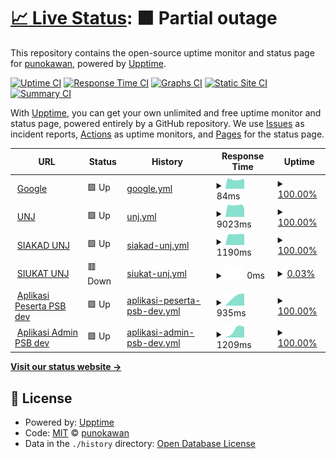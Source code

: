# [📈 Live Status](https://https://punokawan.github.io/uptime_server_unj): <!--live status--> **🟧 Partial outage**

This repository contains the open-source uptime monitor and status page for [punokawan](https://https://punokawan.github.io/uptime_server_unj/), powered by [Upptime](https://github.com/upptime/upptime).

[![Uptime CI](https://github.com/koj-co/upptime/workflows/Uptime%20CI/badge.svg)](https://github.com/koj-co/upptime/actions?query=workflow%3A%22Uptime+CI%22)
[![Response Time CI](https://github.com/koj-co/upptime/workflows/Response%20Time%20CI/badge.svg)](https://github.com/koj-co/upptime/actions?query=workflow%3A%22Response+Time+CI%22)
[![Graphs CI](https://github.com/koj-co/upptime/workflows/Graphs%20CI/badge.svg)](https://github.com/koj-co/upptime/actions?query=workflow%3A%22Graphs+CI%22)
[![Static Site CI](https://github.com/koj-co/upptime/workflows/Static%20Site%20CI/badge.svg)](https://github.com/koj-co/upptime/actions?query=workflow%3A%22Static+Site+CI%22)
[![Summary CI](https://github.com/koj-co/upptime/workflows/Summary%20CI/badge.svg)](https://github.com/koj-co/upptime/actions?query=workflow%3A%22Summary+CI%22)

With [Upptime](https://upptime.js.org), you can get your own unlimited and free uptime monitor and status page, powered entirely by a GitHub repository. We use [Issues](https://github.com/punokawan/upptime_server_unj/issues) as incident reports, [Actions](https://github.com/punokawan/upptime_server_unj/actions) as uptime monitors, and [Pages](https://https://punokawan.github.io/uptime_server_unj/) for the status page.

<!--start: status pages-->
<!-- This summary is generated by Upptime (https://github.com/upptime/upptime) -->
<!-- Do not edit this manually, your changes will be overwritten -->
<!-- prettier-ignore -->
| URL | Status | History | Response Time | Uptime |
| --- | ------ | ------- | ------------- | ------ |
| <img alt="" src="https://favicons.githubusercontent.com/www.google.com" height="13"> [Google](https://www.google.com) | 🟩 Up | [google.yml](https://github.com/punokawan/uptime_website_unj/commits/master/history/google.yml) | <details><summary><img alt="Response time graph" src="./graphs/google/response-time-week.png" height="20"> 84ms</summary><br><a href="https://punokawan.github.io/uptime_website_unj/history/google"><img alt="Response time 84" src="https://img.shields.io/endpoint?url=https%3A%2F%2Fraw.githubusercontent.com%2Fpunokawan%2Fuptime_website_unj%2Fmaster%2Fapi%2Fgoogle%2Fresponse-time.json"></a><br><a href="https://punokawan.github.io/uptime_website_unj/history/google"><img alt="24-hour response time 75" src="https://img.shields.io/endpoint?url=https%3A%2F%2Fraw.githubusercontent.com%2Fpunokawan%2Fuptime_website_unj%2Fmaster%2Fapi%2Fgoogle%2Fresponse-time-day.json"></a><br><a href="https://punokawan.github.io/uptime_website_unj/history/google"><img alt="7-day response time 84" src="https://img.shields.io/endpoint?url=https%3A%2F%2Fraw.githubusercontent.com%2Fpunokawan%2Fuptime_website_unj%2Fmaster%2Fapi%2Fgoogle%2Fresponse-time-week.json"></a><br><a href="https://punokawan.github.io/uptime_website_unj/history/google"><img alt="30-day response time 84" src="https://img.shields.io/endpoint?url=https%3A%2F%2Fraw.githubusercontent.com%2Fpunokawan%2Fuptime_website_unj%2Fmaster%2Fapi%2Fgoogle%2Fresponse-time-month.json"></a><br><a href="https://punokawan.github.io/uptime_website_unj/history/google"><img alt="1-year response time 84" src="https://img.shields.io/endpoint?url=https%3A%2F%2Fraw.githubusercontent.com%2Fpunokawan%2Fuptime_website_unj%2Fmaster%2Fapi%2Fgoogle%2Fresponse-time-year.json"></a></details> | <details><summary><a href="https://punokawan.github.io/uptime_website_unj/history/google">100.00%</a></summary><a href="https://punokawan.github.io/uptime_website_unj/history/google"><img alt="All-time uptime 100.00%" src="https://img.shields.io/endpoint?url=https%3A%2F%2Fraw.githubusercontent.com%2Fpunokawan%2Fuptime_website_unj%2Fmaster%2Fapi%2Fgoogle%2Fuptime.json"></a><br><a href="https://punokawan.github.io/uptime_website_unj/history/google"><img alt="24-hour uptime 100.00%" src="https://img.shields.io/endpoint?url=https%3A%2F%2Fraw.githubusercontent.com%2Fpunokawan%2Fuptime_website_unj%2Fmaster%2Fapi%2Fgoogle%2Fuptime-day.json"></a><br><a href="https://punokawan.github.io/uptime_website_unj/history/google"><img alt="7-day uptime 100.00%" src="https://img.shields.io/endpoint?url=https%3A%2F%2Fraw.githubusercontent.com%2Fpunokawan%2Fuptime_website_unj%2Fmaster%2Fapi%2Fgoogle%2Fuptime-week.json"></a><br><a href="https://punokawan.github.io/uptime_website_unj/history/google"><img alt="30-day uptime 100.00%" src="https://img.shields.io/endpoint?url=https%3A%2F%2Fraw.githubusercontent.com%2Fpunokawan%2Fuptime_website_unj%2Fmaster%2Fapi%2Fgoogle%2Fuptime-month.json"></a><br><a href="https://punokawan.github.io/uptime_website_unj/history/google"><img alt="1-year uptime 100.00%" src="https://img.shields.io/endpoint?url=https%3A%2F%2Fraw.githubusercontent.com%2Fpunokawan%2Fuptime_website_unj%2Fmaster%2Fapi%2Fgoogle%2Fuptime-year.json"></a></details>
| <img alt="" src="https://favicons.githubusercontent.com/unj.ac.id" height="13"> [UNJ](http://unj.ac.id) | 🟩 Up | [unj.yml](https://github.com/punokawan/uptime_website_unj/commits/master/history/unj.yml) | <details><summary><img alt="Response time graph" src="./graphs/unj/response-time-week.png" height="20"> 9023ms</summary><br><a href="https://punokawan.github.io/uptime_website_unj/history/unj"><img alt="Response time 9023" src="https://img.shields.io/endpoint?url=https%3A%2F%2Fraw.githubusercontent.com%2Fpunokawan%2Fuptime_website_unj%2Fmaster%2Fapi%2Funj%2Fresponse-time.json"></a><br><a href="https://punokawan.github.io/uptime_website_unj/history/unj"><img alt="24-hour response time 6965" src="https://img.shields.io/endpoint?url=https%3A%2F%2Fraw.githubusercontent.com%2Fpunokawan%2Fuptime_website_unj%2Fmaster%2Fapi%2Funj%2Fresponse-time-day.json"></a><br><a href="https://punokawan.github.io/uptime_website_unj/history/unj"><img alt="7-day response time 9023" src="https://img.shields.io/endpoint?url=https%3A%2F%2Fraw.githubusercontent.com%2Fpunokawan%2Fuptime_website_unj%2Fmaster%2Fapi%2Funj%2Fresponse-time-week.json"></a><br><a href="https://punokawan.github.io/uptime_website_unj/history/unj"><img alt="30-day response time 9023" src="https://img.shields.io/endpoint?url=https%3A%2F%2Fraw.githubusercontent.com%2Fpunokawan%2Fuptime_website_unj%2Fmaster%2Fapi%2Funj%2Fresponse-time-month.json"></a><br><a href="https://punokawan.github.io/uptime_website_unj/history/unj"><img alt="1-year response time 9023" src="https://img.shields.io/endpoint?url=https%3A%2F%2Fraw.githubusercontent.com%2Fpunokawan%2Fuptime_website_unj%2Fmaster%2Fapi%2Funj%2Fresponse-time-year.json"></a></details> | <details><summary><a href="https://punokawan.github.io/uptime_website_unj/history/unj">100.00%</a></summary><a href="https://punokawan.github.io/uptime_website_unj/history/unj"><img alt="All-time uptime 100.00%" src="https://img.shields.io/endpoint?url=https%3A%2F%2Fraw.githubusercontent.com%2Fpunokawan%2Fuptime_website_unj%2Fmaster%2Fapi%2Funj%2Fuptime.json"></a><br><a href="https://punokawan.github.io/uptime_website_unj/history/unj"><img alt="24-hour uptime 100.00%" src="https://img.shields.io/endpoint?url=https%3A%2F%2Fraw.githubusercontent.com%2Fpunokawan%2Fuptime_website_unj%2Fmaster%2Fapi%2Funj%2Fuptime-day.json"></a><br><a href="https://punokawan.github.io/uptime_website_unj/history/unj"><img alt="7-day uptime 100.00%" src="https://img.shields.io/endpoint?url=https%3A%2F%2Fraw.githubusercontent.com%2Fpunokawan%2Fuptime_website_unj%2Fmaster%2Fapi%2Funj%2Fuptime-week.json"></a><br><a href="https://punokawan.github.io/uptime_website_unj/history/unj"><img alt="30-day uptime 100.00%" src="https://img.shields.io/endpoint?url=https%3A%2F%2Fraw.githubusercontent.com%2Fpunokawan%2Fuptime_website_unj%2Fmaster%2Fapi%2Funj%2Fuptime-month.json"></a><br><a href="https://punokawan.github.io/uptime_website_unj/history/unj"><img alt="1-year uptime 100.00%" src="https://img.shields.io/endpoint?url=https%3A%2F%2Fraw.githubusercontent.com%2Fpunokawan%2Fuptime_website_unj%2Fmaster%2Fapi%2Funj%2Fuptime-year.json"></a></details>
| <img alt="" src="https://favicons.githubusercontent.com/siakad.unj.ac.id" height="13"> [SIAKAD UNJ](http://siakad.unj.ac.id) | 🟩 Up | [siakad-unj.yml](https://github.com/punokawan/uptime_website_unj/commits/master/history/siakad-unj.yml) | <details><summary><img alt="Response time graph" src="./graphs/siakad-unj/response-time-week.png" height="20"> 1190ms</summary><br><a href="https://punokawan.github.io/uptime_website_unj/history/siakad-unj"><img alt="Response time 1190" src="https://img.shields.io/endpoint?url=https%3A%2F%2Fraw.githubusercontent.com%2Fpunokawan%2Fuptime_website_unj%2Fmaster%2Fapi%2Fsiakad-unj%2Fresponse-time.json"></a><br><a href="https://punokawan.github.io/uptime_website_unj/history/siakad-unj"><img alt="24-hour response time 1183" src="https://img.shields.io/endpoint?url=https%3A%2F%2Fraw.githubusercontent.com%2Fpunokawan%2Fuptime_website_unj%2Fmaster%2Fapi%2Fsiakad-unj%2Fresponse-time-day.json"></a><br><a href="https://punokawan.github.io/uptime_website_unj/history/siakad-unj"><img alt="7-day response time 1190" src="https://img.shields.io/endpoint?url=https%3A%2F%2Fraw.githubusercontent.com%2Fpunokawan%2Fuptime_website_unj%2Fmaster%2Fapi%2Fsiakad-unj%2Fresponse-time-week.json"></a><br><a href="https://punokawan.github.io/uptime_website_unj/history/siakad-unj"><img alt="30-day response time 1190" src="https://img.shields.io/endpoint?url=https%3A%2F%2Fraw.githubusercontent.com%2Fpunokawan%2Fuptime_website_unj%2Fmaster%2Fapi%2Fsiakad-unj%2Fresponse-time-month.json"></a><br><a href="https://punokawan.github.io/uptime_website_unj/history/siakad-unj"><img alt="1-year response time 1190" src="https://img.shields.io/endpoint?url=https%3A%2F%2Fraw.githubusercontent.com%2Fpunokawan%2Fuptime_website_unj%2Fmaster%2Fapi%2Fsiakad-unj%2Fresponse-time-year.json"></a></details> | <details><summary><a href="https://punokawan.github.io/uptime_website_unj/history/siakad-unj">100.00%</a></summary><a href="https://punokawan.github.io/uptime_website_unj/history/siakad-unj"><img alt="All-time uptime 100.00%" src="https://img.shields.io/endpoint?url=https%3A%2F%2Fraw.githubusercontent.com%2Fpunokawan%2Fuptime_website_unj%2Fmaster%2Fapi%2Fsiakad-unj%2Fuptime.json"></a><br><a href="https://punokawan.github.io/uptime_website_unj/history/siakad-unj"><img alt="24-hour uptime 100.00%" src="https://img.shields.io/endpoint?url=https%3A%2F%2Fraw.githubusercontent.com%2Fpunokawan%2Fuptime_website_unj%2Fmaster%2Fapi%2Fsiakad-unj%2Fuptime-day.json"></a><br><a href="https://punokawan.github.io/uptime_website_unj/history/siakad-unj"><img alt="7-day uptime 100.00%" src="https://img.shields.io/endpoint?url=https%3A%2F%2Fraw.githubusercontent.com%2Fpunokawan%2Fuptime_website_unj%2Fmaster%2Fapi%2Fsiakad-unj%2Fuptime-week.json"></a><br><a href="https://punokawan.github.io/uptime_website_unj/history/siakad-unj"><img alt="30-day uptime 100.00%" src="https://img.shields.io/endpoint?url=https%3A%2F%2Fraw.githubusercontent.com%2Fpunokawan%2Fuptime_website_unj%2Fmaster%2Fapi%2Fsiakad-unj%2Fuptime-month.json"></a><br><a href="https://punokawan.github.io/uptime_website_unj/history/siakad-unj"><img alt="1-year uptime 100.00%" src="https://img.shields.io/endpoint?url=https%3A%2F%2Fraw.githubusercontent.com%2Fpunokawan%2Fuptime_website_unj%2Fmaster%2Fapi%2Fsiakad-unj%2Fuptime-year.json"></a></details>
| <img alt="" src="https://favicons.githubusercontent.com/siukat.unj.ac.id" height="13"> [SIUKAT UNJ](http://siukat.unj.ac.id) | 🟥 Down | [siukat-unj.yml](https://github.com/punokawan/uptime_website_unj/commits/master/history/siukat-unj.yml) | <details><summary><img alt="Response time graph" src="./graphs/siukat-unj/response-time-week.png" height="20"> 0ms</summary><br><a href="https://punokawan.github.io/uptime_website_unj/history/siukat-unj"><img alt="Response time 0" src="https://img.shields.io/endpoint?url=https%3A%2F%2Fraw.githubusercontent.com%2Fpunokawan%2Fuptime_website_unj%2Fmaster%2Fapi%2Fsiukat-unj%2Fresponse-time.json"></a><br><a href="https://punokawan.github.io/uptime_website_unj/history/siukat-unj"><img alt="24-hour response time 0" src="https://img.shields.io/endpoint?url=https%3A%2F%2Fraw.githubusercontent.com%2Fpunokawan%2Fuptime_website_unj%2Fmaster%2Fapi%2Fsiukat-unj%2Fresponse-time-day.json"></a><br><a href="https://punokawan.github.io/uptime_website_unj/history/siukat-unj"><img alt="7-day response time 0" src="https://img.shields.io/endpoint?url=https%3A%2F%2Fraw.githubusercontent.com%2Fpunokawan%2Fuptime_website_unj%2Fmaster%2Fapi%2Fsiukat-unj%2Fresponse-time-week.json"></a><br><a href="https://punokawan.github.io/uptime_website_unj/history/siukat-unj"><img alt="30-day response time 0" src="https://img.shields.io/endpoint?url=https%3A%2F%2Fraw.githubusercontent.com%2Fpunokawan%2Fuptime_website_unj%2Fmaster%2Fapi%2Fsiukat-unj%2Fresponse-time-month.json"></a><br><a href="https://punokawan.github.io/uptime_website_unj/history/siukat-unj"><img alt="1-year response time 0" src="https://img.shields.io/endpoint?url=https%3A%2F%2Fraw.githubusercontent.com%2Fpunokawan%2Fuptime_website_unj%2Fmaster%2Fapi%2Fsiukat-unj%2Fresponse-time-year.json"></a></details> | <details><summary><a href="https://punokawan.github.io/uptime_website_unj/history/siukat-unj">0.03%</a></summary><a href="https://punokawan.github.io/uptime_website_unj/history/siukat-unj"><img alt="All-time uptime 0.03%" src="https://img.shields.io/endpoint?url=https%3A%2F%2Fraw.githubusercontent.com%2Fpunokawan%2Fuptime_website_unj%2Fmaster%2Fapi%2Fsiukat-unj%2Fuptime.json"></a><br><a href="https://punokawan.github.io/uptime_website_unj/history/siukat-unj"><img alt="24-hour uptime 0.00%" src="https://img.shields.io/endpoint?url=https%3A%2F%2Fraw.githubusercontent.com%2Fpunokawan%2Fuptime_website_unj%2Fmaster%2Fapi%2Fsiukat-unj%2Fuptime-day.json"></a><br><a href="https://punokawan.github.io/uptime_website_unj/history/siukat-unj"><img alt="7-day uptime 0.03%" src="https://img.shields.io/endpoint?url=https%3A%2F%2Fraw.githubusercontent.com%2Fpunokawan%2Fuptime_website_unj%2Fmaster%2Fapi%2Fsiukat-unj%2Fuptime-week.json"></a><br><a href="https://punokawan.github.io/uptime_website_unj/history/siukat-unj"><img alt="30-day uptime 0.03%" src="https://img.shields.io/endpoint?url=https%3A%2F%2Fraw.githubusercontent.com%2Fpunokawan%2Fuptime_website_unj%2Fmaster%2Fapi%2Fsiukat-unj%2Fuptime-month.json"></a><br><a href="https://punokawan.github.io/uptime_website_unj/history/siukat-unj"><img alt="1-year uptime 0.03%" src="https://img.shields.io/endpoint?url=https%3A%2F%2Fraw.githubusercontent.com%2Fpunokawan%2Fuptime_website_unj%2Fmaster%2Fapi%2Fsiukat-unj%2Fuptime-year.json"></a></details>
| <img alt="" src="https://favicons.githubusercontent.com/aplikasi-ujian-peserta-dev.vercel.app" height="13"> [Aplikasi Peserta PSB dev](https://aplikasi-ujian-peserta-dev.vercel.app/login) | 🟩 Up | [aplikasi-peserta-psb-dev.yml](https://github.com/punokawan/uptime_website_unj/commits/master/history/aplikasi-peserta-psb-dev.yml) | <details><summary><img alt="Response time graph" src="./graphs/aplikasi-peserta-psb-dev/response-time-week.png" height="20"> 935ms</summary><br><a href="https://punokawan.github.io/uptime_website_unj/history/aplikasi-peserta-psb-dev"><img alt="Response time 935" src="https://img.shields.io/endpoint?url=https%3A%2F%2Fraw.githubusercontent.com%2Fpunokawan%2Fuptime_website_unj%2Fmaster%2Fapi%2Faplikasi-peserta-psb-dev%2Fresponse-time.json"></a><br><a href="https://punokawan.github.io/uptime_website_unj/history/aplikasi-peserta-psb-dev"><img alt="24-hour response time 1153" src="https://img.shields.io/endpoint?url=https%3A%2F%2Fraw.githubusercontent.com%2Fpunokawan%2Fuptime_website_unj%2Fmaster%2Fapi%2Faplikasi-peserta-psb-dev%2Fresponse-time-day.json"></a><br><a href="https://punokawan.github.io/uptime_website_unj/history/aplikasi-peserta-psb-dev"><img alt="7-day response time 935" src="https://img.shields.io/endpoint?url=https%3A%2F%2Fraw.githubusercontent.com%2Fpunokawan%2Fuptime_website_unj%2Fmaster%2Fapi%2Faplikasi-peserta-psb-dev%2Fresponse-time-week.json"></a><br><a href="https://punokawan.github.io/uptime_website_unj/history/aplikasi-peserta-psb-dev"><img alt="30-day response time 935" src="https://img.shields.io/endpoint?url=https%3A%2F%2Fraw.githubusercontent.com%2Fpunokawan%2Fuptime_website_unj%2Fmaster%2Fapi%2Faplikasi-peserta-psb-dev%2Fresponse-time-month.json"></a><br><a href="https://punokawan.github.io/uptime_website_unj/history/aplikasi-peserta-psb-dev"><img alt="1-year response time 935" src="https://img.shields.io/endpoint?url=https%3A%2F%2Fraw.githubusercontent.com%2Fpunokawan%2Fuptime_website_unj%2Fmaster%2Fapi%2Faplikasi-peserta-psb-dev%2Fresponse-time-year.json"></a></details> | <details><summary><a href="https://punokawan.github.io/uptime_website_unj/history/aplikasi-peserta-psb-dev">100.00%</a></summary><a href="https://punokawan.github.io/uptime_website_unj/history/aplikasi-peserta-psb-dev"><img alt="All-time uptime 100.00%" src="https://img.shields.io/endpoint?url=https%3A%2F%2Fraw.githubusercontent.com%2Fpunokawan%2Fuptime_website_unj%2Fmaster%2Fapi%2Faplikasi-peserta-psb-dev%2Fuptime.json"></a><br><a href="https://punokawan.github.io/uptime_website_unj/history/aplikasi-peserta-psb-dev"><img alt="24-hour uptime 100.00%" src="https://img.shields.io/endpoint?url=https%3A%2F%2Fraw.githubusercontent.com%2Fpunokawan%2Fuptime_website_unj%2Fmaster%2Fapi%2Faplikasi-peserta-psb-dev%2Fuptime-day.json"></a><br><a href="https://punokawan.github.io/uptime_website_unj/history/aplikasi-peserta-psb-dev"><img alt="7-day uptime 100.00%" src="https://img.shields.io/endpoint?url=https%3A%2F%2Fraw.githubusercontent.com%2Fpunokawan%2Fuptime_website_unj%2Fmaster%2Fapi%2Faplikasi-peserta-psb-dev%2Fuptime-week.json"></a><br><a href="https://punokawan.github.io/uptime_website_unj/history/aplikasi-peserta-psb-dev"><img alt="30-day uptime 100.00%" src="https://img.shields.io/endpoint?url=https%3A%2F%2Fraw.githubusercontent.com%2Fpunokawan%2Fuptime_website_unj%2Fmaster%2Fapi%2Faplikasi-peserta-psb-dev%2Fuptime-month.json"></a><br><a href="https://punokawan.github.io/uptime_website_unj/history/aplikasi-peserta-psb-dev"><img alt="1-year uptime 100.00%" src="https://img.shields.io/endpoint?url=https%3A%2F%2Fraw.githubusercontent.com%2Fpunokawan%2Fuptime_website_unj%2Fmaster%2Fapi%2Faplikasi-peserta-psb-dev%2Fuptime-year.json"></a></details>
| <img alt="" src="https://favicons.githubusercontent.com/aplikasi-ujian-service-dev.vercel.app" height="13"> [Aplikasi Admin PSB dev](https://aplikasi-ujian-service-dev.vercel.app/admin) | 🟩 Up | [aplikasi-admin-psb-dev.yml](https://github.com/punokawan/uptime_website_unj/commits/master/history/aplikasi-admin-psb-dev.yml) | <details><summary><img alt="Response time graph" src="./graphs/aplikasi-admin-psb-dev/response-time-week.png" height="20"> 1209ms</summary><br><a href="https://punokawan.github.io/uptime_website_unj/history/aplikasi-admin-psb-dev"><img alt="Response time 1209" src="https://img.shields.io/endpoint?url=https%3A%2F%2Fraw.githubusercontent.com%2Fpunokawan%2Fuptime_website_unj%2Fmaster%2Fapi%2Faplikasi-admin-psb-dev%2Fresponse-time.json"></a><br><a href="https://punokawan.github.io/uptime_website_unj/history/aplikasi-admin-psb-dev"><img alt="24-hour response time 1516" src="https://img.shields.io/endpoint?url=https%3A%2F%2Fraw.githubusercontent.com%2Fpunokawan%2Fuptime_website_unj%2Fmaster%2Fapi%2Faplikasi-admin-psb-dev%2Fresponse-time-day.json"></a><br><a href="https://punokawan.github.io/uptime_website_unj/history/aplikasi-admin-psb-dev"><img alt="7-day response time 1209" src="https://img.shields.io/endpoint?url=https%3A%2F%2Fraw.githubusercontent.com%2Fpunokawan%2Fuptime_website_unj%2Fmaster%2Fapi%2Faplikasi-admin-psb-dev%2Fresponse-time-week.json"></a><br><a href="https://punokawan.github.io/uptime_website_unj/history/aplikasi-admin-psb-dev"><img alt="30-day response time 1209" src="https://img.shields.io/endpoint?url=https%3A%2F%2Fraw.githubusercontent.com%2Fpunokawan%2Fuptime_website_unj%2Fmaster%2Fapi%2Faplikasi-admin-psb-dev%2Fresponse-time-month.json"></a><br><a href="https://punokawan.github.io/uptime_website_unj/history/aplikasi-admin-psb-dev"><img alt="1-year response time 1209" src="https://img.shields.io/endpoint?url=https%3A%2F%2Fraw.githubusercontent.com%2Fpunokawan%2Fuptime_website_unj%2Fmaster%2Fapi%2Faplikasi-admin-psb-dev%2Fresponse-time-year.json"></a></details> | <details><summary><a href="https://punokawan.github.io/uptime_website_unj/history/aplikasi-admin-psb-dev">100.00%</a></summary><a href="https://punokawan.github.io/uptime_website_unj/history/aplikasi-admin-psb-dev"><img alt="All-time uptime 100.00%" src="https://img.shields.io/endpoint?url=https%3A%2F%2Fraw.githubusercontent.com%2Fpunokawan%2Fuptime_website_unj%2Fmaster%2Fapi%2Faplikasi-admin-psb-dev%2Fuptime.json"></a><br><a href="https://punokawan.github.io/uptime_website_unj/history/aplikasi-admin-psb-dev"><img alt="24-hour uptime 100.00%" src="https://img.shields.io/endpoint?url=https%3A%2F%2Fraw.githubusercontent.com%2Fpunokawan%2Fuptime_website_unj%2Fmaster%2Fapi%2Faplikasi-admin-psb-dev%2Fuptime-day.json"></a><br><a href="https://punokawan.github.io/uptime_website_unj/history/aplikasi-admin-psb-dev"><img alt="7-day uptime 100.00%" src="https://img.shields.io/endpoint?url=https%3A%2F%2Fraw.githubusercontent.com%2Fpunokawan%2Fuptime_website_unj%2Fmaster%2Fapi%2Faplikasi-admin-psb-dev%2Fuptime-week.json"></a><br><a href="https://punokawan.github.io/uptime_website_unj/history/aplikasi-admin-psb-dev"><img alt="30-day uptime 100.00%" src="https://img.shields.io/endpoint?url=https%3A%2F%2Fraw.githubusercontent.com%2Fpunokawan%2Fuptime_website_unj%2Fmaster%2Fapi%2Faplikasi-admin-psb-dev%2Fuptime-month.json"></a><br><a href="https://punokawan.github.io/uptime_website_unj/history/aplikasi-admin-psb-dev"><img alt="1-year uptime 100.00%" src="https://img.shields.io/endpoint?url=https%3A%2F%2Fraw.githubusercontent.com%2Fpunokawan%2Fuptime_website_unj%2Fmaster%2Fapi%2Faplikasi-admin-psb-dev%2Fuptime-year.json"></a></details>

<!--end: status pages-->

[**Visit our status website →**](https://https://punokawan.github.io/uptime_server_unj/)

## 📄 License

- Powered by: [Upptime](https://github.com/upptime/upptime)
- Code: [MIT](./LICENSE) © [punokawan](https://https://punokawan.github.io/uptime_server_unj/)
- Data in the `./history` directory: [Open Database License](https://opendatacommons.org/licenses/odbl/1-0/)
